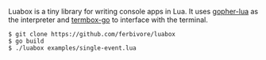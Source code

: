 Luabox is a tiny library for writing console apps in Lua. It uses [gopher-lua](https://github.com/yuin/gopher-lua) as the interpreter and [termbox-go](https://github.com/nsf/termbox-go) to interface with the terminal.

    $ git clone https://github.com/ferbivore/luabox
    $ go build
    $ ./luabox examples/single-event.lua